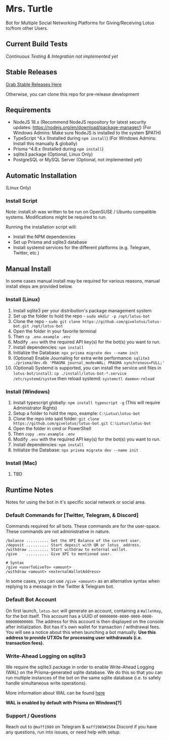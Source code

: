 # Mrs. Turtle

Bot for Multiple Social Networking Platforms for Giving/Receiving Lotus to/from other Users.

## Current Build Tests
*Continuous Testing & Integration not implemented yet*

## Stable Releases

[Grab Stable Releases Here](https://github.com/givelotus/lotus-bot/releases)

Otherwise, you can clone this repo for pre-release development

## Requirements

- NodeJS 18.x (Recommend NodeJS repository for latest security updates: https://nodejs.org/en/download/package-manager/) (For Windows Admins: Make sure NodeJS is installed to the system $PATH)
- TypeScript ^4.x (Installed during `npm install`) (For Windows Admins: Install this manually & globally)
- Prisma ^4.8.x (Installed during `npm install`)
- sqlite3 package (Optional, Linux Only)
- PostgreSQL or MySQL Server (Optional, not implemented yet)

## Automatic Installation

(Linux Only)

### Install Script

Note: install.sh was written to be run on OpenSUSE / Ubuntu compatible systems. Modifications might be required to run.

Running the installation script will:  
  - Install the NPM dependencies
  - Set up Prisma and sqlite3 database
  - Install systemd services for the different platforms (e.g. Telegram, Twitter, etc.)

## Manual Install

In some cases manual install may be required for various reasons, manual install steps are provided below.

### Install (Linux)

1. Install sqlite3 per your distribution's package management system
2. Set up the folder to hold the repo - `sudo mkdir -p /opt/lotus-bot`
3. Clone the repo - `sudo git clone https://github.com/givelotus/lotus-bot.git /opt/lotus-bot`
4. Open the folder in your favorite terminal
5. Then `cp .env.example .env`
6. Modify `.env` with the required API key(s) for the bot(s) you want to run.
7. Install dependencies: `npm install`
8. Initialize the Database: `npx prisma migrate dev --name init`
9. (Optional) Enable Journaling for extra write performance: `sqlite3 ./prisma/dev.db 'PRAGMA journal_mode=WAL; PRAGMA synchronous=FULL;'`
10. (Optional) Systemd is supported, you can install the service unit files in `lotus-bot/install`: `cp ./install/lotus-bot-*.service /etc/systemd/system` then reload systemd: `systemctl daemon-reload`

### Install (Windows)

1. Install typescript globally: `npm install typescript -g` (This will require Administrator Rights)
2. Setup a folder to hold the repo, example: `C:\Lotus\lotus-bot`
3. Clone the repo into said folder: `git clone https://github.com/givelotus/lotus-bot.git C:\Lotus\lotus-bot`
4. Open the folder in cmd or PowerShell
5. Then `copy .env.example .env`
6. Modify `.env` with the required API key(s) for the bot(s) you want to run.
7. Install dependencies: `npm install`
8. Initialize the Database: `npx prisma migrate dev --name init`

### Install (Mac)

1. TBD

## Runtime Notes

Notes for using the bot in it's specific social network or social area.

### Default Commands for [Twitter, Telegram, & Discord]

Commands required for all bots. These commands are for the user-space. These commands are not administrative in nature.

```
/balance .......... Get the XPI Balance of the current user.
/deposit .......... Start deposit with QR or lotus_ address.
/withdraw ......... Start withdraw to external wallet.
/give    .......... Give XPI to mentioned user.

# Syntax
/give <userToGiveTo> <amount>
/withdraw <amount> <externalWalletAddress>
```
In some cases, you can use `/give <amount>` as an alternative syntax when replying to a message in the Twitter & Telegram bot.


### Default Bot Account

On first launch, `lotus-bot` will generate an account, containing a `WalletKey`, for the bot itself. This account has a UUID of `00000000-0000-0000-0000-000000000000`. The address for this account is then displayed on the console after initialization. Bot has it's own wallet for transaction / withdrawal fees. You will see a notice about this when launching a bot manually. **Use this address to provide UTXOs for processing user withdrawals (i.e. transaction fees).**

### Write-Ahead Logging on sqlite3

We require the sqlite3 package in order to enable Write-Ahead Logging (WAL) on the Prisma-generated sqlite database. We do this so that you can run multiple instances of the bot on the same sqlite database (i.e. to safely handle simultaneous write operations).

More information about WAL can be found [here](https://www.sqlite.org/wal.html)

**WAL is enabled by default with Prisma on Windows[?]**

### Support / Questions

Reach out to `@maff1989` on Telegram & `maff1989#2504` Discord if you have any questions, run into issues, or need help with setup.

